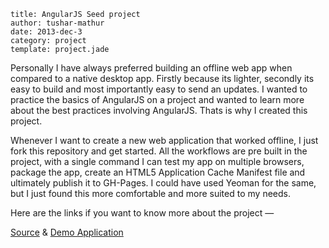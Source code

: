 ```metadata
title: AngularJS Seed project
author: tushar-mathur
date: 2013-dec-3
category: project
template: project.jade
```
Personally I have always preferred building an offline web app when compared to a native desktop app. Firstly because its lighter, secondly its easy to build and most importantly easy to send an updates. I wanted to practice the basics of AngularJS on a project and wanted to learn more about the best practices involving AngularJS. Thats is why I created this project.

<span class="more"/>

Whenever I want to create a new web application that worked offline, I just fork this repository and get started. All the workflows are pre built in the project, with a single command I can test my app on multiple browsers, package the app, create an HTML5 Application Cache Manifest file and ultimately publish it to GH-Pages. I could have used Yeoman for the same, but I just found this more comfortable and more suited to my needs.

Here are the links if you want to know more about the project —

[Source](https://github.com/tusharmath/web-offline-seed) & [Demo Application](http://tusharm.com/web-offline-seed)